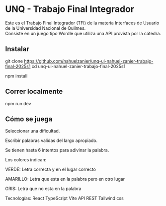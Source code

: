 
# UNQ - Trabajo Final Integrador

Este es el Trabajo Final Integrador (TFI) de la materia Interfaces de Usuario de la Universidad Nacional de Quilmes.  
Consiste en un juego tipo Wordle que utiliza una API provista por la cátedra.

## Instalar

git clone https://github.com/nahuelzanier/unq-ui-nahuel-zanier-trabajo-final-2025s1
cd unq-ui-nahuel-zanier-trabajo-final-2025s1

npm install

## Correr localmente
npm run dev

## Cómo se juega

Seleccionar una dificultad.

Escribir palabras validas del largo apropiado.

Se tienen hasta 6 intentos para adivinar la palabra.

Los colores indican:

VERDE: Letra correcta y en el lugar correcto

AMARILLO: Letra que esta en la palabra pero en otro lugar

GRIS: Letra que no esta en la palabra


Tecnologías:
    React
    TypeScript
    Vite
    API REST
    Tailwind css
